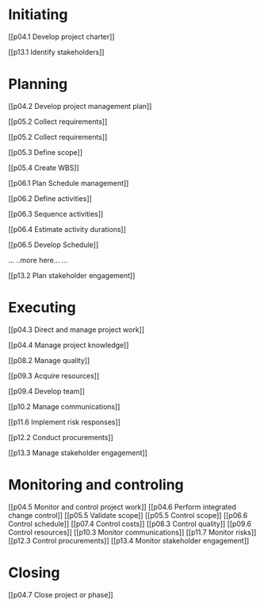 # Initiating
[[p04.1 Develop project charter]]

[[p13.1 Identify stakeholders]]

# Planning
[[p04.2 Develop project management plan]]

[[p05.2 Collect requirements]]

[[p05.2 Collect requirements]]

[[p05.3 Define scope]]

[[p05.4 Create WBS]]

[[p06.1 Plan Schedule management]]

[[p06.2 Define activities]]

[[p06.3 Sequence activities]]

[[p06.4 Estimate activity durations]]

[[p06.5 Develop Schedule]]

...
..more here...
...

[[p13.2 Plan stakeholder engagement]]

# Executing
[[p04.3 Direct and manage project work]]

[[p04.4 Manage project knowledge]]

[[p08.2 Manage quality]]

[[p09.3 Acquire resources]]

[[p09.4 Develop team]]

[[p10.2 Manage communications]]

[[p11.6 Implement risk responses]]

[[p12.2 Conduct procurements]]

[[p13.3 Manage stakeholder engagement]]

# Monitoring and controling
[[p04.5 Monitor and control project work]]
[[p04.6 Perform integrated change control]]
[[p05.5 Validate scope]]
[[p05.5 Control scope]]
[[p06.6 Control schedule]]
[[p07.4 Control costs]]
[[p08.3 Control quality]]
[[p09.6 Control resources]]
[[p10.3 Monitor communications]]
[[p11.7 Monitor risks]]
[[p12.3 Control procurements]]
[[p13.4 Monitor stakeholder engagement]]

# Closing
[[p04.7 Close project or phase]]
